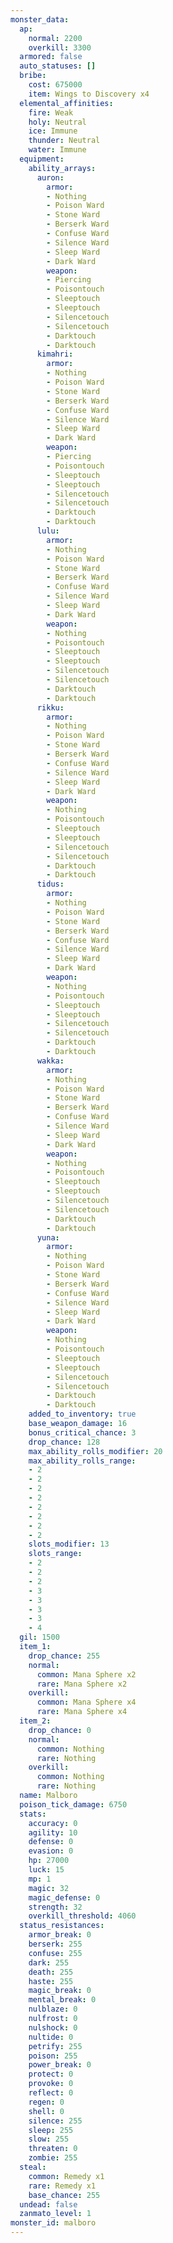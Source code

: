 ```yaml
---
monster_data:
  ap:
    normal: 2200
    overkill: 3300
  armored: false
  auto_statuses: []
  bribe:
    cost: 675000
    item: Wings to Discovery x4
  elemental_affinities:
    fire: Weak
    holy: Neutral
    ice: Immune
    thunder: Neutral
    water: Immune
  equipment:
    ability_arrays:
      auron:
        armor:
        - Nothing
        - Poison Ward
        - Stone Ward
        - Berserk Ward
        - Confuse Ward
        - Silence Ward
        - Sleep Ward
        - Dark Ward
        weapon:
        - Piercing
        - Poisontouch
        - Sleeptouch
        - Sleeptouch
        - Silencetouch
        - Silencetouch
        - Darktouch
        - Darktouch
      kimahri:
        armor:
        - Nothing
        - Poison Ward
        - Stone Ward
        - Berserk Ward
        - Confuse Ward
        - Silence Ward
        - Sleep Ward
        - Dark Ward
        weapon:
        - Piercing
        - Poisontouch
        - Sleeptouch
        - Sleeptouch
        - Silencetouch
        - Silencetouch
        - Darktouch
        - Darktouch
      lulu:
        armor:
        - Nothing
        - Poison Ward
        - Stone Ward
        - Berserk Ward
        - Confuse Ward
        - Silence Ward
        - Sleep Ward
        - Dark Ward
        weapon:
        - Nothing
        - Poisontouch
        - Sleeptouch
        - Sleeptouch
        - Silencetouch
        - Silencetouch
        - Darktouch
        - Darktouch
      rikku:
        armor:
        - Nothing
        - Poison Ward
        - Stone Ward
        - Berserk Ward
        - Confuse Ward
        - Silence Ward
        - Sleep Ward
        - Dark Ward
        weapon:
        - Nothing
        - Poisontouch
        - Sleeptouch
        - Sleeptouch
        - Silencetouch
        - Silencetouch
        - Darktouch
        - Darktouch
      tidus:
        armor:
        - Nothing
        - Poison Ward
        - Stone Ward
        - Berserk Ward
        - Confuse Ward
        - Silence Ward
        - Sleep Ward
        - Dark Ward
        weapon:
        - Nothing
        - Poisontouch
        - Sleeptouch
        - Sleeptouch
        - Silencetouch
        - Silencetouch
        - Darktouch
        - Darktouch
      wakka:
        armor:
        - Nothing
        - Poison Ward
        - Stone Ward
        - Berserk Ward
        - Confuse Ward
        - Silence Ward
        - Sleep Ward
        - Dark Ward
        weapon:
        - Nothing
        - Poisontouch
        - Sleeptouch
        - Sleeptouch
        - Silencetouch
        - Silencetouch
        - Darktouch
        - Darktouch
      yuna:
        armor:
        - Nothing
        - Poison Ward
        - Stone Ward
        - Berserk Ward
        - Confuse Ward
        - Silence Ward
        - Sleep Ward
        - Dark Ward
        weapon:
        - Nothing
        - Poisontouch
        - Sleeptouch
        - Sleeptouch
        - Silencetouch
        - Silencetouch
        - Darktouch
        - Darktouch
    added_to_inventory: true
    base_weapon_damage: 16
    bonus_critical_chance: 3
    drop_chance: 128
    max_ability_rolls_modifier: 20
    max_ability_rolls_range:
    - 2
    - 2
    - 2
    - 2
    - 2
    - 2
    - 2
    - 2
    slots_modifier: 13
    slots_range:
    - 2
    - 2
    - 2
    - 3
    - 3
    - 3
    - 3
    - 4
  gil: 1500
  item_1:
    drop_chance: 255
    normal:
      common: Mana Sphere x2
      rare: Mana Sphere x2
    overkill:
      common: Mana Sphere x4
      rare: Mana Sphere x4
  item_2:
    drop_chance: 0
    normal:
      common: Nothing
      rare: Nothing
    overkill:
      common: Nothing
      rare: Nothing
  name: Malboro
  poison_tick_damage: 6750
  stats:
    accuracy: 0
    agility: 10
    defense: 0
    evasion: 0
    hp: 27000
    luck: 15
    mp: 1
    magic: 32
    magic_defense: 0
    strength: 32
    overkill_threshold: 4060
  status_resistances:
    armor_break: 0
    berserk: 255
    confuse: 255
    dark: 255
    death: 255
    haste: 255
    magic_break: 0
    mental_break: 0
    nulblaze: 0
    nulfrost: 0
    nulshock: 0
    nultide: 0
    petrify: 255
    poison: 255
    power_break: 0
    protect: 0
    provoke: 0
    reflect: 0
    regen: 0
    shell: 0
    silence: 255
    sleep: 255
    slow: 255
    threaten: 0
    zombie: 255
  steal:
    common: Remedy x1
    rare: Remedy x1
    base_chance: 255
  undead: false
  zanmato_level: 1
monster_id: malboro
---
```

